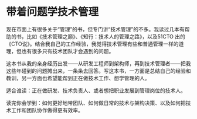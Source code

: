 # 带着问题学技术管理

现在市面上有很多关于“管理”的书，但专门讲“技术管理”的不多。我读过几本有帮助的书，比如《技术管理之巅》、《知行：技术人的管理之路》，以及51CTO 出的《CTO说》。结合我自己的工作经验，我觉得技术管理有些和普通管理一样的道理，但也有很多只有技术团队才会遇到的问题。


这本书从我的亲身经历出发——从研发工程师到架构师，再到技术管理者——把我这些年碰到的问题摊出来，一条条去回答。写这本书，一方面是总结自己的经验和教训，另一方面也希望能帮到正在做技术工作、想学管理的人。

适合谁读：正在做研发、技术负责人、或者想把职业发展到管理岗位的技术人。

读完你会学到：如何更好地带团队、如何做日常的技术与架构决策、以及如何把技术工作和团队协作做得更有效率。
